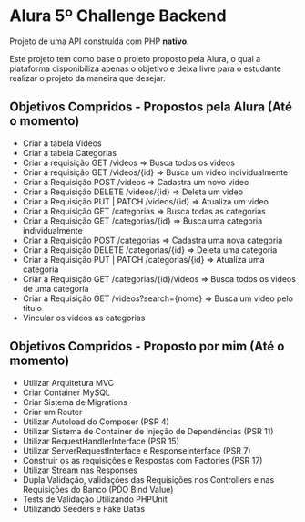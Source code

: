 # Alura 5º Challenge Backend
<p>Projeto de uma API construída com PHP <strong>nativo</strong>.</p>

<p>Este projeto tem como base o projeto proposto pela Alura, o qual a plataforma disponibiliza apenas o objetivo e deixa livre para o estudante realizar o projeto da maneira que desejar.</p>

## Objetivos Compridos - Propostos pela Alura (Até o momento)
- Criar a tabela Videos
- Criar a tabela Categorias
- Criar a requisição GET         /videos => Busca todos os videos
- Criar a requisição GET         /videos/{id} => Busca um video individualmente
- Criar a Requisição POST        /videos => Cadastra um novo video
- Criar a Requisição DELETE      /videos/{id} => Deleta um video
- Criar a Requisição PUT | PATCH /videos/{id} => Atualiza um video
- Criar a Requisição GET         /categorias => Busca todas as categorias
- Criar a Requisição GET         /categorias/{id} => Busca uma categoria individualmente
- Criar a Requisição POST        /categorias => Cadastra uma nova categoria
- Criar a Requisição DELETE      /categorias/{id} => Deleta uma categoria
- Criar a Requisição PUT | PATCH /categorias/{id} => Atualiza uma categoria
- Criar a Requisição GET         /categorias/{id}/videos => Busca todos os videos de uma categoria
- Criar a Requisição GET         /videos?search={nome} => Busca um video pelo título
- Vincular os videos as categorias

## Objetivos Compridos - Proposto por mim (Até o momento)
- Utilizar Arquitetura MVC
- Criar Container MySQL
- Criar Sistema de Migrations
- Criar um Router
- Utilizar Autoload do Composer (PSR 4)
- Utilizar Sistema de Container de Injeção de Dependências (PSR 11)
- Utilizar RequestHandlerInterface (PSR 15)
- Utilizar ServerRequestInterface e ResponseInterface (PSR 7)
- Construir os as requisições e Respostas com Factories (PSR 17)
- Utilizar Stream nas Responses
- Dupla Validação, validações das Requisições nos Controllers e nas Requisições do Banco (PDO Bind Value)
- Tests de Validação Utilizando PHPUnit
- Utilizando Seeders e Fake Datas

